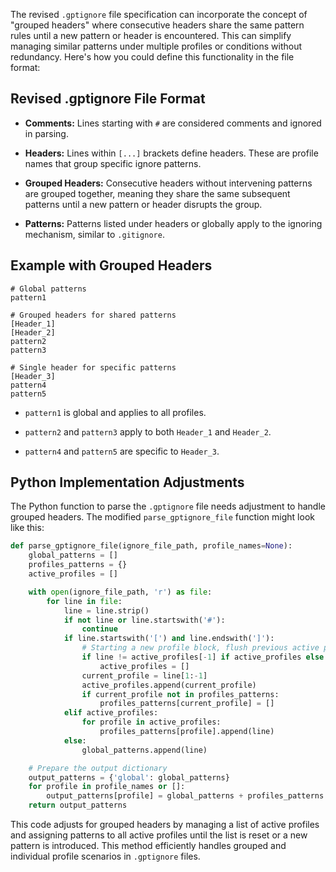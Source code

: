 
The revised `.gptignore` file specification can incorporate the concept of "grouped headers" where consecutive headers share the same pattern rules until a new pattern or header is encountered. This can simplify managing similar patterns under multiple profiles or conditions without redundancy. Here's how you could define this functionality in the file format:
## Revised .gptignore File Format 
 
- **Comments:**  Lines starting with `#` are considered comments and ignored in parsing.
 
- **Headers:**  Lines within `[...]` brackets define headers. These are profile names that group specific ignore patterns.
 
- **Grouped Headers:**  Consecutive headers without intervening patterns are grouped together, meaning they share the same subsequent patterns until a new pattern or header disrupts the group.
 
- **Patterns:**  Patterns listed under headers or globally apply to the ignoring mechanism, similar to `.gitignore`.

## Example with Grouped Headers 


```ignore
# Global patterns
pattern1

# Grouped headers for shared patterns
[Header_1]
[Header_2]
pattern2
pattern3

# Single header for specific patterns
[Header_3]
pattern4
pattern5
```
 
- `pattern1` is global and applies to all profiles.
 
- `pattern2` and `pattern3` apply to both `Header_1` and `Header_2`.
 
- `pattern4` and `pattern5` are specific to `Header_3`.

## Python Implementation Adjustments 
The Python function to parse the `.gptignore` file needs adjustment to handle grouped headers. The modified `parse_gptignore_file` function might look like this:

```python
def parse_gptignore_file(ignore_file_path, profile_names=None):
    global_patterns = []
    profiles_patterns = {}
    active_profiles = []

    with open(ignore_file_path, 'r') as file:
        for line in file:
            line = line.strip()
            if not line or line.startswith('#'):
                continue
            if line.startswith('[') and line.endswith(']'):
                # Starting a new profile block, flush previous active profiles
                if line != active_profiles[-1] if active_profiles else None:
                    active_profiles = []
                current_profile = line[1:-1]
                active_profiles.append(current_profile)
                if current_profile not in profiles_patterns:
                    profiles_patterns[current_profile] = []
            elif active_profiles:
                for profile in active_profiles:
                    profiles_patterns[profile].append(line)
            else:
                global_patterns.append(line)

    # Prepare the output dictionary
    output_patterns = {'global': global_patterns}
    for profile in profile_names or []:
        output_patterns[profile] = global_patterns + profiles_patterns.get(profile, [])
    return output_patterns
```
This code adjusts for grouped headers by managing a list of active profiles and assigning patterns to all active profiles until the list is reset or a new pattern is introduced. This method efficiently handles grouped and individual profile scenarios in `.gptignore` files.
